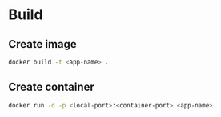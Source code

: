# Build
## Create image
```bash
docker build -t <app-name> .
```
## Create container 
```bash
docker run -d -p <local-port>:<container-port> <app-name>
```
